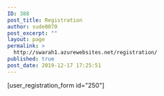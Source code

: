 ```yaml
---
ID: 388
post_title: Registration
author: sude0070
post_excerpt: ""
layout: page
permalink: >
  http://swarah1.azurewebsites.net/registration/
published: true
post_date: 2019-12-17 17:25:51
---
```

[user_registration_form id="250"]